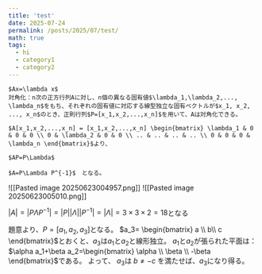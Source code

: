 ```yaml
---
title: 'test'
date: 2025-07-24
permalink: /posts/2025/07/test/
math: true
tags:
  - hi
  - category1
  - category2
---
```

	
	$Ax=\lambda x$
	対角化：n次の正方行列Aに対し、n個の異なる固有値$\lambda_1,\lambda_2,..., \lambda_n$をもち、それぞれの固有値に対応する線型独立な固有ベクトルが$x_1, x_2, ..., x_n$のとき、正則行列$P=[x_1,x_2,...,x_n]$を用いて、Aは対角化できる。
	
	$A[x_1,x_2,...,x_n] = [x_1,x_2,...,x_n] \begin{bmatrix} \lambda_1 & 0 & 0 & 0 \\ 0 & \lambda_2 & 0 & 0 \\ .. & .. & .. & .. \\ 0 & 0 & 0 & \lambda_n \end{bmatrix}$より、
	
	$AP=P\Lambda$
	
	$A=P\Lambda P^{-1}$　となる。

![[Pasted image 20250623004957.png]]
![[Pasted image 20250623005010.png]]


$|A|=|P\Lambda P^{-1}|=|P||\Lambda||P^{-1}|=|\Lambda|=3\times3\times2=18$となる

題意より、$P=[a_1,a_2,a_3]$となる。
$a_3= \begin{bmatrix} a \\ b\\ c \end{bmatrix}$とおくと、$a_3$は$a_1$と$a_2$と線形独立。
$a_1$と$a_2$が張られた平面は：
$\alpha a_1+\beta a_2=\begin{bmatrix} \alpha \\ \beta \\ -\beta \end{bmatrix}$である。
よって、
$a_3$は $b\neq -c$ を満たせば、$a_3$になり得る。








